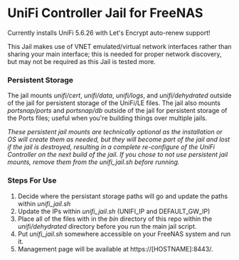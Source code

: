 # UniFi Controller Jail for FreeNAS

Currently installs UniFi 5.6.26 with Let's Encrypt auto-renew support!

This Jail makes use of VNET emulated/virtual network interfaces rather than sharing your main interface; this is needed for proper network discovery, but may not be required as this Jail is tested more.

### Persistent Storage
The jail mounts _unifi/cert_, _unifi/data_, _unifi/logs_, and _unifi/dehydrated_ outside of the jail for persistent storage of the UniFi/LE files.
The jail also mounts _portsnap/ports_ and _portsnap/db_ outside of the jail for persistent storage of the Ports files; useful when you're building things over multiple jails.

_These persistent jail mounts are technically optional as the installation or OS will create them as needed, but they will become part of the jail and lost if the jail is destroyed, resulting in a complete re-configure of the UniFi Controller on the next build of the jail. If you chose to not use persistent jail mounts, remove them from the unifi_jail.sh before running._

### Steps For Use
1. Decide where the persistant storage paths will go and update the paths within _unifi_jail.sh_ 
1. Update the IPs within _unifi_jail.sh_ (UNIFI_IP and DEFAULT_GW_IP)
1. Place all of the files with in the _bin_ directory of this repo within the _unifi/dehydrated_ directory before you run the main jail script.
1. Put _unifi_jail.sh_ somewhere accessible on your FreeNAS system and run it.
1. Management page will be available at https://[HOSTNAME]:8443/.
